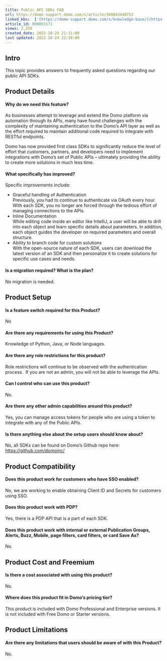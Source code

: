 ```yaml
---
title: Public API SDKs FAQ
url: https://domo-support.domo.com/s/article/360043440753
linked_kbs:  ['[https://domo-support.domo.com/s/knowledge-base/](https://domo-support.domo.com/s/knowledge-base/)', '[https://domo-support.domo.com/s/](https://domo-support.domo.com/s/)', '[https://domo-support.domo.com/s/topic/0TO5w000000ZammGAC](https://domo-support.domo.com/s/topic/0TO5w000000ZammGAC)', '[https://domo-support.domo.com/s/topic/0TO5w000000ZanzGAC](https://domo-support.domo.com/s/topic/0TO5w000000ZanzGAC)', '[https://domo-support.domo.com/s/article/360043440753](https://domo-support.domo.com/s/article/360043440753)', '[https://domo-support.domo.com/s/topic/0TO5w000000ZanzGAC/other-connection-methods](https://domo-support.domo.com/s/topic/0TO5w000000ZanzGAC/other-connection-methods)', '[https://domo-support.domo.com/s/article/360043429933](https://domo-support.domo.com/s/article/360043429933)', '[https://domo-support.domo.com/s/article/360043429953](https://domo-support.domo.com/s/article/360043429953)', '[https://domo-support.domo.com/s/article/360042925494](https://domo-support.domo.com/s/article/360042925494)', '[https://domo-support.domo.com/s/article/360043429913](https://domo-support.domo.com/s/article/360043429913)', '[https://domo-support.domo.com/s/article/4408174643607](https://domo-support.domo.com/s/article/4408174643607)', '[https://domo-support.domo.com/s/login/](https://domo-support.domo.com/s/login/)']
article_id: 000003171
views: 2,258
created_date: 2022-10-24 21:11:00
last updated: 2022-10-24 22:39:00
---
```




Intro
-----


This topic provides answers to frequently asked questions regarding our public API SDKs.


Product Details
---------------


#### Why do we need this feature?


As businesses attempt to leverage and extend the Domo platform via automation through its APIs, many have found challenges with the complexity of maintaining authentication to the Domo’s API layer as well as the effort required to maintain additional code required to integrate with RESTful endpoints.


Domo has now provided first class SDKs to significantly reduce the level of effort that customers, partners, and developers need to implement integrations with Domo’s set of Public APIs – ultimately providing the ability to create more solutions in much less time.


#### What specifically has improved?


Specific improvements include:


* Graceful handling of Authentication  
 Previously, you had to continue to authenticate via OAuth every hour. With each SDK, you no longer are forced through the tedious effort of managing connections to the APIs.
* Inline Documentation  
 While editing code inside an editor like IntelliJ, a user will be able to drill into each object and learn specific details about parameters. In addition, each object guides the developer on required parameters and overall structure.
* Ability to branch code for custom solutions  
 With the open-source nature of each SDK, users can download the latest version of an SDK and then personalize it to create solutions for specific use cases and needs.


#### Is a migration required? What is the plan?


No migration is needed.


Product Setup
-------------


#### Is a feature switch required for this Product?


No


#### Are there any requirements for using this Product?


Knowledge of Python, Java, or Node languages.


#### Are there any role restrictions for this product?


Role restrictions will continue to be observed with the authentication process.  If you are not an admin, you will not be able to leverage the APIs.


#### Can I control who can use this product?


No.


#### Are there any other admin capabilities around this product?


Yes, you can manage access tokens for people who are using a token to integrate with any of the Public APIs.


#### Is there anything else about the setup users should know about?


No, all SDKs can be found on Domo’s Github repo here: <https://github.com/domoinc/>


Product Compatibility
---------------------


#### Does this product work for customers who have SSO enabled?


No, we are working to enable obtaining Client ID and Secrets for customers using SSO.


#### Does this product work with PDP?


Yes, there is a PDP API that is a part of each SDK.


#### Does this product work with internal or external Publication Groups, Alerts, Buzz, Mobile, page filters, card filters, or card Save As?


No.


Product Cost and Freemium
-------------------------


#### Is there a cost associated with using this product?


No.


#### Where does this product fit in Domo’s pricing tier?


This product is included with Domo Professional and Enterprise versions. It is not included with Free Domo or Starter versions.


Product Limitations
-------------------


#### Are there any limitations that users should be aware of with this Product?


No.

